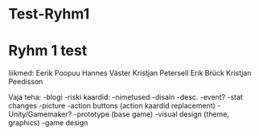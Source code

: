 # Test-Ryhm1
<h1>Ryhm 1 test</h1>

liikmed: 
Eerik Poopuu
Hannes Väster
Kristjan Petersell
Erik Brück
Kristjan Peedisson

Vaja teha:
-blogi
-riski kaardid:
  -nimetused
  -disain
  -desc.
  -event?
  -stat changes
  -picture
-action buttons (action kaardid replacement)
-Unity/Gamemaker?
-prototype (base game)
-visual design (theme, graphics)
-game design
